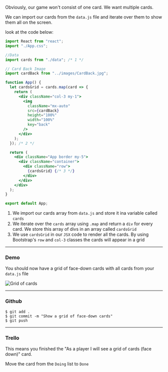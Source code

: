 Obviously, our game won't consist of one card. We want multiple cards.

We can import our cards from the `data.js` file and iterate over them to show them all on the screen.

look at the code below:

```jsx
import React from "react";
import "./App.css";

//Data
import cards from "./data"; /* 1 */

// Card Back Image
import cardBack from "../images/CardBack.jpg";

function App() {
  let cardsGrid = cards.map(card => {
    return (
      <div className="col-3 my-1">
        <img
          className="mx-auto"
          src={cardBack}
          height="100%"
          width="100%"
          key="back"
        />
      </div>
    );
  }); /* 2 */

  return (
    <div className="App border my-5">
      <div className="container">
        <div className="row">
          {cardsGrid} {/* 3 */}
        </div>
      </div>
    </div>
  );
}

export default App;
```

1. We import our cards array from `data.js` and store it ina variable called `cards`
2. We iterate over the `cards` array using `.map` and return a `div` for every card. We store this array of divs in an array called `cardsGrid`
3. We use `cardsGrid` in our `JSX` code to render all the cards. By using Bootstrap's `row` and `col-3` classes the cards will appear in a grid

---

### Demo

You should now have a grid of face-down cards with all cards from your `data.js` file

![Grid of cards](https://imgur.com/1Sd7uyZ.png)

---

### Github

```shell
$ git add .
$ git commit -m "Show a grid of face-down cards"
$ git push
```

---

### Trello

This means you finished the "As a player I will see a grid of cards (face down)" card.

Move the card from the `Doing` list to `Done`
